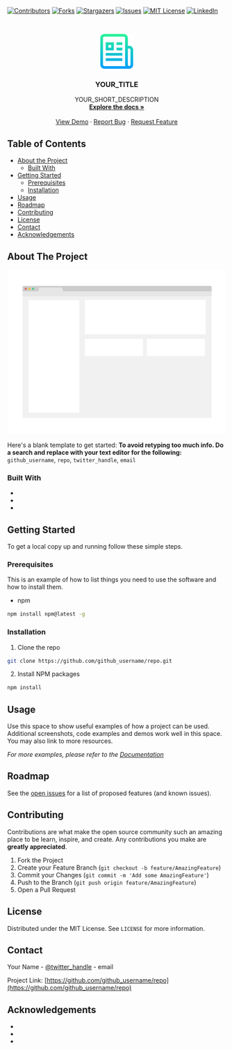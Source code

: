 
[![Contributors][contributors-shield]][contributors-url]
[![Forks][forks-shield]][forks-url]
[![Stargazers][stars-shield]][stars-url]
[![Issues][issues-shield]][issues-url]
[![MIT License][license-shield]][license-url]
[![LinkedIn][linkedin-shield]][linkedin-url]


<br />
<p align="center">
  <a href="https://github.com/github_username/repo">
    <img src="images/logo.png" alt="Logo" width="80" height="80">
  </a>

  <h3 align="center">YOUR_TITLE</h3>

  <p align="center">
    YOUR_SHORT_DESCRIPTION
    <br />
    <a href="https://github.com/github_username/repo"><strong>Explore the docs »</strong></a>
    <br />
    <br />
    <a href="https://github.com/github_username/repo">View Demo</a>
    ·
    <a href="https://github.com/github_username/repo/issues">Report Bug</a>
    ·
    <a href="https://github.com/github_username/repo/issues">Request Feature</a>
  </p>
</p>


## Table of Contents

* [About the Project](#about-the-project)
  * [Built With](#built-with)
* [Getting Started](#getting-started)
  * [Prerequisites](#prerequisites)
  * [Installation](#installation)
* [Usage](#usage)
* [Roadmap](#roadmap)
* [Contributing](#contributing)
* [License](#license)
* [Contact](#contact)
* [Acknowledgements](#acknowledgements)



## About The Project

[![Product Name Screen Shot][product-screenshot]](https://example.com)

Here's a blank template to get started:
**To avoid retyping too much info. Do a search and replace with your text editor for the following:**
`github_username`, `repo`, `twitter_handle`, `email`


### Built With

* []()
* []()
* []()



## Getting Started

To get a local copy up and running follow these simple steps.

### Prerequisites

This is an example of how to list things you need to use the software and how to install them.
* npm
```sh
npm install npm@latest -g
```

### Installation
 
1. Clone the repo
```sh
git clone https://github.com/github_username/repo.git
```
2. Install NPM packages
```sh
npm install
```


## Usage

Use this space to show useful examples of how a project can be used. Additional screenshots, code examples and demos work well in this space. You may also link to more resources.

_For more examples, please refer to the [Documentation](https://example.com)_


## Roadmap

See the [open issues](https://github.com/github_username/repo/issues) for a list of proposed features (and known issues).


## Contributing

Contributions are what make the open source community such an amazing place to be learn, inspire, and create. Any contributions you make are **greatly appreciated**.

1. Fork the Project
2. Create your Feature Branch (`git checkout -b feature/AmazingFeature`)
3. Commit your Changes (`git commit -m 'Add some AmazingFeature'`)
4. Push to the Branch (`git push origin feature/AmazingFeature`)
5. Open a Pull Request


## License

Distributed under the MIT License. See `LICENSE` for more information.


## Contact

Your Name - [@twitter_handle](https://twitter.com/twitter_handle) - email

Project Link: [https://github.com/github_username/repo](https://github.com/github_username/repo)


## Acknowledgements

* []()
* []()
* []()



[contributors-shield]: https://img.shields.io/github/contributors/othneildrew/Best-README-Template.svg?style=flat-square
[contributors-url]: https://github.com/othneildrew/Best-README-Template/graphs/contributors
[forks-shield]: https://img.shields.io/github/forks/othneildrew/Best-README-Template.svg?style=flat-square
[forks-url]: https://github.com/othneildrew/Best-README-Template/network/members
[stars-shield]: https://img.shields.io/github/stars/othneildrew/Best-README-Template.svg?style=flat-square
[stars-url]: https://github.com/othneildrew/Best-README-Template/stargazers
[issues-shield]: https://img.shields.io/github/issues/othneildrew/Best-README-Template.svg?style=flat-square
[issues-url]: https://github.com/othneildrew/Best-README-Template/issues
[license-shield]: https://img.shields.io/github/license/othneildrew/Best-README-Template.svg?style=flat-square
[license-url]: https://github.com/othneildrew/Best-README-Template/blob/master/LICENSE.txt
[linkedin-shield]: https://img.shields.io/badge/-LinkedIn-black.svg?style=flat-square&logo=linkedin&colorB=555
[linkedin-url]: https://linkedin.com/in/othneildrew
[product-screenshot]: images/screenshot.png
